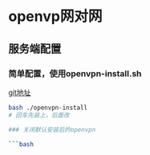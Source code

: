 
# openvp网对网

## 服务端配置

### 简单配置，使用openvpn-install.sh

[git地址](https://github.com/angristan/openvpn-install)

```bash
bash ./openvpn-install
# 回车先装上，后面改

### 关闭默认安装后的openvpn

```bash

